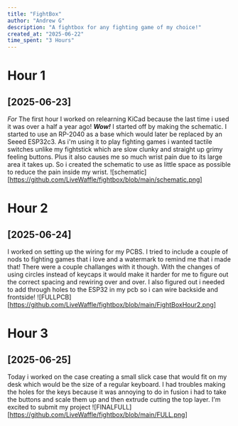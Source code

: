 ```yaml
---
title: "FightBox"
author: "Andrew G"
description: "A fightbox for any fighting game of my choice!"
created_at: "2025-06-22"
time_spent: "3 Hours"
---
```


# Hour 1
## [2025-06-23]
*For* The first hour I worked on relearning KiCad because the last time i used it was over a half a year ago! ***Wow!*** I started off by making the schematic. I started to use an RP-2040 as a base which would later be replaced by an Seeed ESP32c3. As i'm using it to play fighting games i wanted tactile switches unlike my fightstick which are slow clunky and straight up grimy feeling buttons. Plus it also causes me so much wrist pain due to its large area it takes up. So i created the schematic to use as little space as possible to reduce the pain inside my wrist.
![schematic][https://github.com/LiveWaffle/fightbox/blob/main/schematic.png]

# Hour 2
## [2025-06-24]
I worked on setting up the wiring for my PCBS. I tried to include a couple of nods to fighting games that i love and a watermark to remind me that i made that! There were a couple challanges with it though. With the changes of using circles instead of keycaps it would make it harder for me to figure out the correct spacing and rewiring over and over. I also figured out i needed to add through holes to the ESP32 in my pcb so i can wire backside and frontside!
![FULLPCB][https://github.com/LiveWaffle/fightbox/blob/main/FightBoxHour2.png]


# Hour 3
## [2025-06-25]
Today i worked on the case creating a small slick case that would fit on my desk which would be the size of a regular keyboard. I had troubles making the holes for the keys because it was annoying to do in fusion i had to take the buttons and scale them up and then extrude cutting the top layer. I'm excited to submit my project
![FINALFULL][https://github.com/LiveWaffle/fightbox/blob/main/FULL.png]

